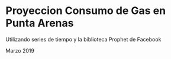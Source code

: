 # Proyeccion Consumo de Gas en Punta Arenas
Utilizando series de tiempo y la biblioteca Prophet de Facebook

Marzo 2019
